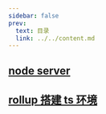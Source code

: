 ```yaml
---
sidebar: false
prev:
  text: 目录
  link: ../../content.md
---
```


<!-- ## [uniapp](./uniapp.md) -->

## [node server](./server.md)

## [rollup 搭建 ts 环境](./rollup.md)

<!-- ## [react electron](./electron.md) -->

<!-- ## [jest](./jest.md) -->

<!-- ## [cypress](./cypress.md) -->
